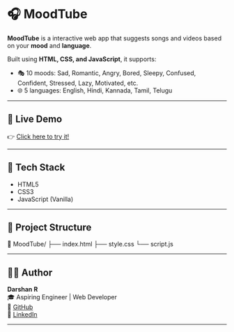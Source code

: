 # 🎧 MoodTube 

**MoodTube** is a interactive web app that suggests songs and videos based on your **mood** and **language**.

Built using **HTML, CSS, and JavaScript**, it supports:
- 🎭 10 moods: Sad, Romantic, Angry, Bored, Sleepy, Confused, Confident, Stressed, Lazy, Motivated, etc.
- 🌐 5 languages: English, Hindi, Kannada, Tamil, Telugu

---

## 🚀 Live Demo  
👉 [Click here to try it!](https://darshan82775.github.io/MoodTube)

---

## 🧠 Tech Stack  
- HTML5  
- CSS3  
- JavaScript (Vanilla)

---

## 📂 Project Structure
📁 MoodTube/
├── index.html
├── style.css
└── script.js


---

## 🙋‍♂️ Author
**Darshan R**  
🎓 Aspiring Engineer | Web Developer  
🔗 [GitHub](https://github.com/Darshan82775)  
🔗 [LinkedIn](https://www.linkedin.com/in/darshan-r-83bb83287)

---



